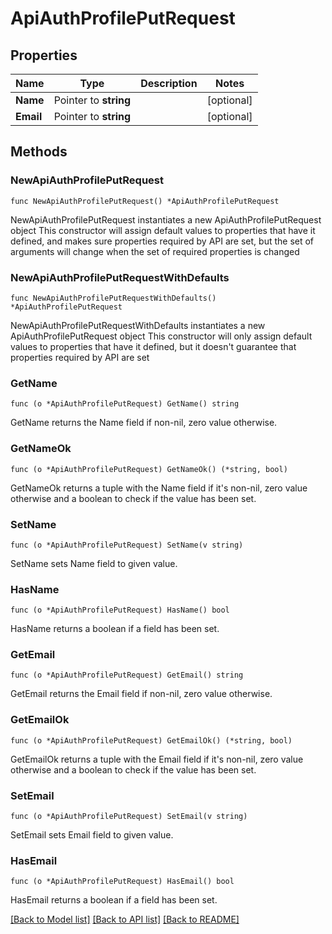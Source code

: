 # ApiAuthProfilePutRequest

## Properties

Name | Type | Description | Notes
------------ | ------------- | ------------- | -------------
**Name** | Pointer to **string** |  | [optional] 
**Email** | Pointer to **string** |  | [optional] 

## Methods

### NewApiAuthProfilePutRequest

`func NewApiAuthProfilePutRequest() *ApiAuthProfilePutRequest`

NewApiAuthProfilePutRequest instantiates a new ApiAuthProfilePutRequest object
This constructor will assign default values to properties that have it defined,
and makes sure properties required by API are set, but the set of arguments
will change when the set of required properties is changed

### NewApiAuthProfilePutRequestWithDefaults

`func NewApiAuthProfilePutRequestWithDefaults() *ApiAuthProfilePutRequest`

NewApiAuthProfilePutRequestWithDefaults instantiates a new ApiAuthProfilePutRequest object
This constructor will only assign default values to properties that have it defined,
but it doesn't guarantee that properties required by API are set

### GetName

`func (o *ApiAuthProfilePutRequest) GetName() string`

GetName returns the Name field if non-nil, zero value otherwise.

### GetNameOk

`func (o *ApiAuthProfilePutRequest) GetNameOk() (*string, bool)`

GetNameOk returns a tuple with the Name field if it's non-nil, zero value otherwise
and a boolean to check if the value has been set.

### SetName

`func (o *ApiAuthProfilePutRequest) SetName(v string)`

SetName sets Name field to given value.

### HasName

`func (o *ApiAuthProfilePutRequest) HasName() bool`

HasName returns a boolean if a field has been set.

### GetEmail

`func (o *ApiAuthProfilePutRequest) GetEmail() string`

GetEmail returns the Email field if non-nil, zero value otherwise.

### GetEmailOk

`func (o *ApiAuthProfilePutRequest) GetEmailOk() (*string, bool)`

GetEmailOk returns a tuple with the Email field if it's non-nil, zero value otherwise
and a boolean to check if the value has been set.

### SetEmail

`func (o *ApiAuthProfilePutRequest) SetEmail(v string)`

SetEmail sets Email field to given value.

### HasEmail

`func (o *ApiAuthProfilePutRequest) HasEmail() bool`

HasEmail returns a boolean if a field has been set.


[[Back to Model list]](../README.md#documentation-for-models) [[Back to API list]](../README.md#documentation-for-api-endpoints) [[Back to README]](../README.md)


